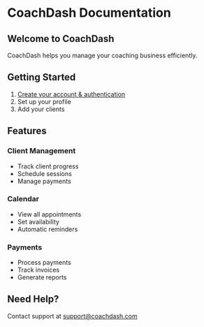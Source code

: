 # CoachDash Documentation

## Welcome to CoachDash
CoachDash helps you manage your coaching business efficiently.

## Getting Started
1. [Create your account & authentication](auth.md)
2. Set up your profile
3. Add your clients 

## Features
### Client Management
- Track client progress
- Schedule sessions
- Manage payments

### Calendar
- View all appointments
- Set availability
- Automatic reminders

### Payments
- Process payments
- Track invoices
- Generate reports

## Need Help?
Contact support at support@coachdash.com

